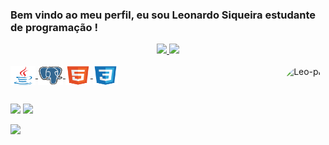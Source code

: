 ### Bem vindo ao meu perfil, eu sou Leonardo Siqueira estudante de programação !


<div align="center">
  <a href="https://github.com/LeonardoSiqueira01">
  <img height="180em" src="https://github-readme-stats.vercel.app/api?username=LeonardoSiqueira01&show_icons=true&theme=dracula&include_all_commits=true&count_private=true"/>
  <img height="180em" src="https://github-readme-stats.vercel.app/api/top-langs/?username=Leonardosiqueira01&layout=compact&langs_count=7&theme=dracula"/>
</div>
<div style="display: inline_block"><br>
  <img align="center" alt="Leo-JAVA" height="30" width="40" src="https://raw.githubusercontent.com/devicons/devicon/master/icons/java/java-original.svg">
  <img align="center" alt="Leo-Postgresql" height="30" width="40" src="https://raw.githubusercontent.com/devicons/devicon/master/icons/postgresql/postgresql-original.svg">
  <img align="center" alt="Leo-HTML" height="30" width="40" src="https://raw.githubusercontent.com/devicons/devicon/master/icons/html5/html5-original.svg">
  <img align="center" alt="Leo-CSS" height="30" width="40" src="https://raw.githubusercontent.com/devicons/devicon/master/icons/css3/css3-original.svg">
  <img align="right" alt="Leo-pic" height="140" style="border-radius:50px;" src="https://avatars.githubusercontent.com/u/97681695?s=400&u=91ed24a0fd26e5d3104fad0ece00f0a428f9f342&v=4">
</div>
  
  ##
 
<div> 
  <a href = "mailto:leonardo.gabriel01@hotmail.com"><img src="https://img.shields.io/badge/-email-%23333?style=for-the-badge&logo=email&logoColor=white"" target="_blank"></a>
  <a href="https://www.linkedin.com/in/leonardo-siqueira-2b9636217/" target="_blank"><img src="https://img.shields.io/badge/-LinkedIn-%230077B5?style=for-the-badge&logo=linkedin&logoColor=white" target="_blank"></a> 
  
  ![](https://visitor-badge.glitch.me/badge?page_id=LeonardoSiqueira01)

</div>
